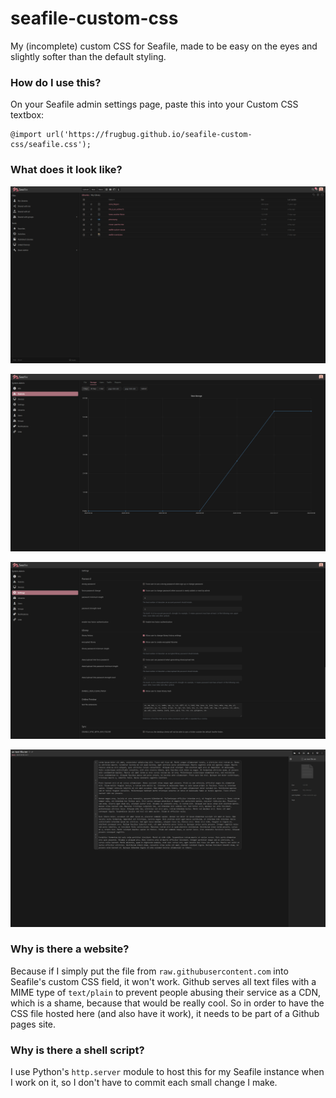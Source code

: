 # seafile-custom-css
My (incomplete) custom CSS for Seafile, made to be easy on the eyes and slightly softer than the default styling.

### How do I use this?
On your Seafile admin settings page, paste this into your Custom CSS textbox:
```
@import url('https://frugbug.github.io/seafile-custom-css/seafile.css');
```

### What does it look like?
![screenshot](media/screenshot-1.png)  

![screenshot](media/screenshot-2.png)  

![screenshot](media/screenshot-3.png)  

![screenshot](media/screenshot-4.png)  

### Why is there a website?
Because if I simply put the file from `raw.githubusercontent.com` into Seafile's custom CSS field, it won't work. Github serves all text files with a MIME type of `text/plain` to prevent people abusing their service as a CDN, which is a shame, because that would be really cool. So in order to have the CSS file hosted here (and also have it work), it needs to be part of a Github pages site.

### Why is there a shell script?
I use Python's `http.server` module to host this for my Seafile instance when I work on it, so I don't have to commit each small change I make.
